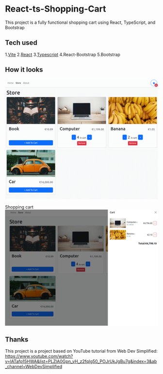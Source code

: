# React-ts-Shopping-Cart

This project is a fully functional shopping cart using React, TypeScript, and Bootstrap

## Tech used

1.[Vite](https://vitejs.dev/) 2.[React](https://reactjs.org/) 3.[Typescript](https://www.typescriptlang.org/)
4.React-Bootstrap
5.Bootstrap

## How it looks

![image](https://github.com/susizhang/React-ts-Shopping-Cart/blob/main/src/assets/ts-shopping-cart1%20.png)

Shopping cart
![image](https://github.com/susizhang/React-ts-Shopping-Cart/blob/main/src/assets/ts-shopping-cart2%20.png)

## Thanks

This project is a project based on YouTube tutorial from Web Dev Simplified:
<br/>
https://www.youtube.com/watch?v=lATafp15HWA&list=PLZlA0Gpn_vH_z2fqIg50_POJrUkJgBu7g&index=3&ab_channel=WebDevSimplified
